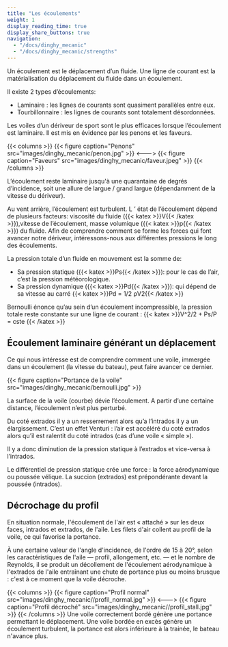 ```yaml
---
title: "Les écoulements"
weight: 1
display_reading_time: true
display_share_buttons: true
navigation:
  - "/docs/dinghy_mecanic"
  - "/docs/dinghy_mecanic/strengths"
---
```

Un écoulement est le déplacement d’un fluide. Une ligne de courant est la matérialisation du déplacement du fluide dans un écoulement.

Il existe 2 types d’écoulements:

- Laminaire : les lignes de courants sont quasiment parallèles entre eux.
- Tourbillonnaire : les lignes de courants sont totalement désordonnées.

Les voiles d’un dériveur de sport sont le plus efficaces lorsque l’écoulement est laminaire. Il est mis en évidence par les penons et les faveurs.

{{< columns >}}
{{< figure caption="Penons" src="images/dinghy_mecanic/penon.jpg" >}}
<--->
{{< figure caption="Faveurs" src="images/dinghy_mecanic/faveur.jpeg" >}}
{{< /columns >}}

L’écoulement reste laminaire jusqu'à une quarantaine de degrés d’incidence, soit une allure de largue / grand largue (dépendamment de la vitesse du dériveur).

Au vent arrière, l’écoulement est turbulent.
L ’ état de l’écoulement dépend de plusieurs facteurs: viscosité du fluide ({{< katex >}}V{{< /katex >}}),vitesse de l’écoulement, masse volumique ({{< katex >}}p{{< /katex >}}) du fluide. Afin de comprendre comment se forme les forces qui font avancer notre dériveur, intéressons-nous aux différentes pressions le long des écoulements.

La pression totale d’un fluide en mouvement est la somme de:

- Sa pression statique ({{< katex >}}Ps{{< /katex >}}): pour le cas de l’air, c’est la pression météorologique.
- Sa pression dynamique ({{< katex >}}Pd{{< /katex >}}): qui dépend de sa vitesse au carré {{< katex >}}Pd = 1/2 ρV2{{< /katex >}}

Bernoulli énonce qu’au sein d’un écoulement incompressible, la pression totale reste constante sur une ligne de courant :
{{< katex >}}V^2/2 + Ps/P = cste {{< /katex >}}

## Écoulement laminaire générant un déplacement

Ce qui nous intéresse est de comprendre comment une voile, immergée dans un écoulement (la vitesse du bateau), peut faire avancer ce dernier.

{{< figure caption="Portance de la voile" src="images/dinghy_mecanic/bernoulli.jpg" >}}

 La surface de la voile (courbe) dévie l’écoulement. A partir d’une certaine distance, l’écoulement n’est plus perturbé.

Du coté extrados il y a un resserrement alors qu’a l’intrados il y a un élargissement.
C’est un effet Venturi : l’air est accéléré du coté extrados alors qu’il est ralentit du coté intrados (cas d’une voile « simple »).

Il y a donc diminution de la pression statique à l’extrados et vice-versa à l’intrados.

Le différentiel de pression statique crée une force : la force aérodynamique ou poussée vélique. La succion (extrados) est prépondérante devant la poussée (intrados).

## Décrochage du profil

En situation normale, l'écoulement de l'air est « attaché » sur les deux faces, intrados et extrados, de l'aile. Les filets d'air collent au profil de la voile, ce qui favorise la portance.

À une certaine valeur de l'angle d'incidence, de l'ordre de 15 à 20°, selon les caractéristiques de l'aile — profil, allongement, etc. — et le nombre de Reynolds, il se produit un décollement de l'écoulement aérodynamique à l'extrados de l'aile entraînant une chute de portance plus ou moins brusque : c'est à ce moment que la voile décroche.

{{< columns >}}
{{< figure caption="Profil normal" src="images/dinghy_mecanic//profil_normal.jpg" >}}
<--->
{{< figure caption="Profil décroché" src="images/dinghy_mecanic//profil_stall.jpg" >}}
{{< /columns >}}
Une voile correctement bordé génère une portance permettant le déplacement.
Une voile bordée en excès génère un écoulement turbulent, la portance est alors inférieure à la trainée, le bateau n'avance plus.
